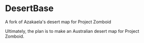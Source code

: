 # DesertBase
 A fork of Azakaela's desert map for Project Zomboid

Ultimately, the plan is to make an Australian desert map for Project Zomboid. 
 
